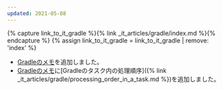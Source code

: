 ```yaml
---
updated: 2021-05-08
---
```

{% capture link_to_it_gradle %}{% link _it_articles/gradle/index.md %}{% endcapture %}
{% assign link_to_it_gradle = link_to_it_gradle | remove: 'index' %}

- [Gradleのメモ]({{link_to_it_gradle}})を追加しました。
- [Gradleのメモ]({{link_to_it_gradle}})に[Gradleのタスク内の処理順序]({% link _it_articles/gradle/processing_order_in_a_task.md %})を追加しました。